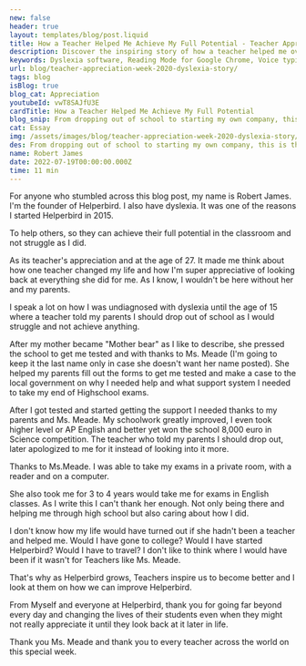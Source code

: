 ```yaml
---
new: false
header: true
layout: templates/blog/post.liquid
title: How a Teacher Helped Me Achieve My Full Potential - Teacher Appreciation Week
description: Discover the inspiring story of how a teacher helped me overcome challenges, achieve my full potential, and start my own company. Celebrate Teacher Appreciation Week with this heartfelt account.
keywords: Dyslexia software, Reading Mode for Google Chrome, Voice typing for Chrome, Text to speech for Chrome, text reader, Immersive Reader, dyslexia fonts, accessibility software, Helperbird for Edge, Helperbird for Firefox, Helperbird for Chrome, Opendyslexic for Chrome, OpenDyslexic
url: blog/teacher-appreciation-week-2020-dyslexia-story/
tags: blog
isBlog: true
blog_cat: Appreciation
youtubeId: vwT8SAJfU3E
cardTitle: How a Teacher Helped Me Achieve My Full Potential
blog_snip: From dropping out of school to starting my own company, this is the inspiring story of how a teacher played a crucial role in helping me overcome challenges and reach my full potential.
cat: Essay
img: /assets/images/blog/teacher-appreciation-week-2020-dyslexia-story/teacher-appreciation-week-2020-dyslexia-story.png
des: From dropping out of school to starting my own company, this is the inspiring story of how a teacher played a crucial role in helping me overcome challenges and reach my full potential.
name: Robert James
date: 2022-07-19T00:00:00.000Z
time: 11 min
---
```



For anyone who stumbled across this blog post, my name is Robert James. I'm the founder of
Helperbird. I also have dyslexia. It was one of the reasons I started Helperbird in 2015.

To help others, so they can achieve their full potential in the classroom and not struggle as I did.

As its teacher's appreciation and at the age of 27. It made me think about how one teacher changed
my life and how I'm super appreciative of looking back at everything she did for me. As I know, I
wouldn't be here without her and my parents.

I speak a lot on how I was undiagnosed with dyslexia until the age of 15 where a teacher told my
parents I should drop out of school as I would struggle and not achieve anything.

After my mother became "Mother bear" as I like to describe, she pressed the school to get me tested
and with thanks to Ms. Meade (I'm going to keep it the last name only in case she doesn't want her
name posted). She helped my parents fill out the forms to get me tested and make a case to the local
government on why I needed help and what support system I needed to take my end of Highschool exams.

After I got tested and started getting the support I needed thanks to my parents and Ms. Meade. My
schoolwork greatly improved, I even took higher level or AP English and better yet won the school
8,000 euro in Science competition. The teacher who told my parents I should drop out, later
apologized to me for it instead of looking into it more.

Thanks to Ms.Meade. I was able to take my exams in a private room, with a reader and on a computer.

She also took me for 3 to 4 years would take me for exams in English classes. As I write this I
can't thank her enough. Not only being there and helping me through high school but also caring
about how I did.

I don't know how my life would have turned out if she hadn't been a teacher and helped me. Would I
have gone to college? Would I have started Helperbird? Would I have to travel? I don't like to think
where I would have been if it wasn't for Teachers like Ms. Meade.

That's why as Helperbird grows, Teachers inspire us to become better and I look at them on how we
can improve Helperbird.

From Myself and everyone at Helperbird, thank you for going far beyond every day and changing the
lives of their students even when they might not really appreciate it until they look back at it
later in life.

Thank you Ms. Meade and thank you to every teacher across the world on this special week.
